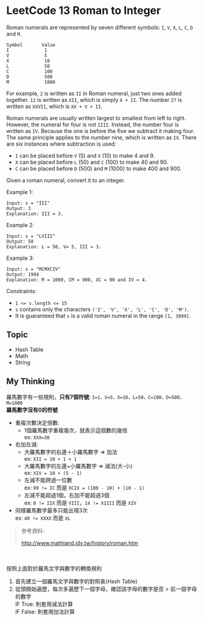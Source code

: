 # LeetCode 13 Roman to Integer
Roman numerals are represented by seven different symbols: `I`, `V`, `X`, `L`, `C`, `D` and `M`.

```
Symbol       Value
I             1
V             5
X             10
L             50
C             100
D             500
M             1000
```

For example, `2` is written as `II` in Roman numeral, just two ones added together. `12` is written as `XII`, which is simply `X + II`. The number `27` is written as `XXVII`, which is `XX + V + II`.

Roman numerals are usually written largest to smallest from left to right. However, the numeral for four is not `IIII`. Instead, the number four is written as `IV`. Because the one is before the five we subtract it making four. The same principle applies to the number nine, which is written as `IX`. There are six instances where subtraction is used:

- `I` can be placed before `V` (5) and `X` (10) to make 4 and 9. 
- `X` can be placed before `L` (50) and `C` (100) to make 40 and 90. 
- `C` can be placed before `D` (500) and `M` (1000) to make 400 and 900.

Given a roman numeral, convert it to an integer.

Example 1:

```
Input: s = "III"
Output: 3
Explanation: III = 3.
```

Example 2:

```
Input: s = "LVIII"
Output: 58
Explanation: L = 50, V= 5, III = 3.
```

Example 3:

```
Input: s = "MCMXCIV"
Output: 1994
Explanation: M = 1000, CM = 900, XC = 90 and IV = 4.
```

Constraints:

- `1 <= s.length <= 15`
- `s` contains only the characters `('I', 'V', 'X', 'L', 'C', 'D', 'M')`.
- It is guaranteed that `s` is a valid roman numeral in the range `[1, 3999]`.

## Topic
- Hash Table
- Math
- String

## My Thinking
羅馬數字有一些規則，**只有7個符號**: `I=1，V=5，X=10，L=50，C=100，D=500，M=1000`<br>**羅馬數字沒有0的符號**
- 重複次數決定倍數: 
  - 1個羅馬數字重複幾次，就表示這個數的幾倍<br>ex: `XXX=30`
- 右加左減:
  - 大羅馬數字的右邊＋小羅馬數字 => 加法<br> ex: `XII = 10 + 1 + 1`
  - 大羅馬數字的左邊+小羅馬數字 => 減法(大-小)<br> ex: `XIV = 10 + (5 - 1)`
  - 左減不能跨過一位數<br> ex: `99 != IC` 而是 `XCIX = (100 - 10) + (10 - 1)`
  - 左減不能超過1個，右加不能超過3個<br> ex: `8 != IIX` 而是 `VIII`，`14 != XIIII` 而是 `XIV`
- 同樣羅馬數字最多只能出現3次<br> ex: `40 != XXXX` 而是 `XL`

> 參考資料:
>
> http://www.mathland.idv.tw/history/roman.htm

<br><br>
按照上面對於羅馬文字與數字的轉換規則

1. 首先建立一個羅馬文字與數字的對照表(Hash Table)
2. 從頭開始遍歷，每次多遍歷下一個字母，確認該字母的數字是否 > 前一個字母的數字<br>IF True: 則套用減法計算<br>IF False: 則套用加法計算
